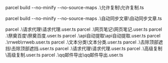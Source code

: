 parcel build --no-minify --no-source-maps .\允许复制\允许复制.ts


parcel build --no-minify --no-source-maps .\自动同步文章\自动同步文章.ts


parcel  .\请求代理\请求代理.user.ts
parcel  .\网页笔记\网页笔记.user.ts
parcel  .\祭奠百度\祭奠百度.user.ts
parcel  .\api自动提取\api自动提取.user.ts
parcel  .\rrweb\rrweb.user.ts
parcel  .\文本分类\文本分类.user.ts
parcel  .\去除顶部遮挡\去除顶部遮挡.user.ts
parcel  .\请求代理\请求代理.user.ts
parcel  .\高级复制\高级复制.user.ts
parcel  .\qq邮件导出\qq邮件导出.user.ts
